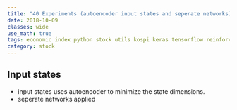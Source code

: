 ```yaml
---
title: "40 Experiments (autoencoder input states and seperate networks)"
date: 2018-10-09
classes: wide
use_math: true
tags: economic index python stock utils kospi keras tensorflow reinforcement_learning svm lstm regression multiple_model logging quandl
category: stock
---
```


## Input states
- input states uses autoencoder to minimize the state dimensions. 
- seperate networks applied 


